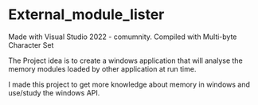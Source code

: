 # External_module_lister
Made with Visual Studio 2022 - comumnity.
Compiled with Multi-byte Character Set

The Project idea is to create a windows application that will analyse the memory modules loaded by other application at run time.

I made this project to get more knowledge about memory in windows and use/study the windows API.
